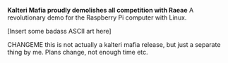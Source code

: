 **Kalteri Mafia proudly demolishes all competition with Raeae**
A revolutionary demo for the Raspberry Pi computer with Linux.

[Insert some badass ASCII art here]

CHANGEME this is not actually a kalteri mafia release, but just
a separate thing by me. Plans change, not enough time etc.
